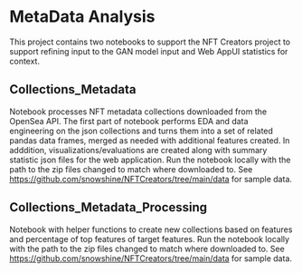 # MetaData Analysis

This project contains two notebooks to support the NFT Creators project to support refining input to the GAN model input and Web AppUI statistics for context.

## Collections_Metadata
Notebook processes NFT metadata collections downloaded from the OpenSea API. The first part of notebook performs EDA and data engineering on the json collections and turns them into
a set of related pandas data frames, merged as needed with additional features created. In adddition, visualizations/evaluations are created along with summary statistic
json files for the web application.
Run the notebook locally with the path to the zip files changed to match where downloaded to.  See https://github.com/snowshine/NFTCreators/tree/main/data for sample data.
## Collections_Metadata_Processing
Notebook with helper functions to create new collections based on features and percentage of top features of target features.
Run the notebook locally with the path to the zip files changed to match where downloaded to.  See https://github.com/snowshine/NFTCreators/tree/main/data for sample data.

